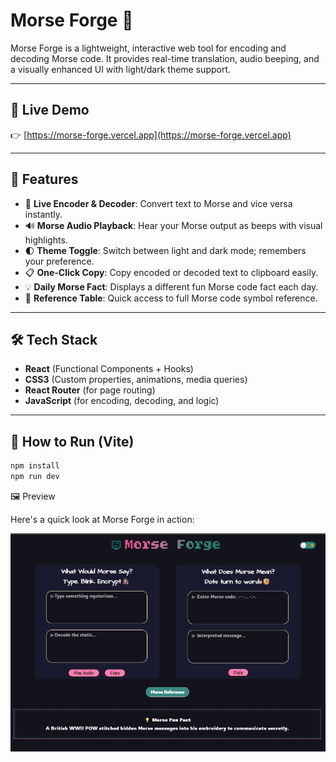 # Morse Forge 🔐

Morse Forge is a lightweight, interactive web tool for encoding and decoding Morse code. It provides real-time translation, audio beeping, and a visually enhanced UI with light/dark theme support.

---

## 🔗 Live Demo

👉 [https://morse-forge.vercel.app](https://morse-forge.vercel.app)

---

## 🚀 Features

- 🔁 **Live Encoder & Decoder**: Convert text to Morse and vice versa instantly.
- 🔊 **Morse Audio Playback**: Hear your Morse output as beeps with visual highlights.
- 🌓 **Theme Toggle**: Switch between light and dark mode; remembers your preference.
- 📋 **One-Click Copy**: Copy encoded or decoded text to clipboard easily.
- 💡 **Daily Morse Fact**: Displays a different fun Morse code fact each day.
- 📘 **Reference Table**: Quick access to full Morse code symbol reference.

---

## 🛠 Tech Stack

- **React** (Functional Components + Hooks)
- **CSS3** (Custom properties, animations, media queries)
- **React Router** (for page routing)
- **JavaScript** (for encoding, decoding, and logic)

---

## 📎 How to Run (Vite)

```bash
npm install
npm run dev
```

 🖼️ Preview

Here's a quick look at Morse Forge in action:

![Morse Forge UI](./assets/morse-forge-preview.png)
